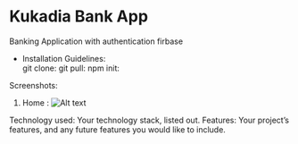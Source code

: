 # Kukadia Bank App

 Banking Application with authentication firbase

- Installation Guidelines:  
    git clone: 
    git pull:
    npm init:

Screenshots: 
1. Home :
![Alt text](badBank/ReadmeSS/home.png?raw=true "Optional Title")


Technology used: Your technology stack, listed out. 
Features: Your project’s features, and any future features you would like to include.
